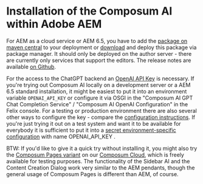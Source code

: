 # Installation of the Composum AI within Adobe AEM

For AEM as a cloud service or AEM 6.5, you have to add the
[package on maven central](https://central.sonatype.com/artifact/com.composum.ai.aem/composum-ai.all) to your
deployment or [download](https://repo1.maven.org/maven2/com/composum/ai/aem/composum-ai.ui.apps/)
and deploy this package via package manager. It should only be deployed on the author server -
there are currently only services that support the editors.
The release notes are available
[on Github](https://github.com/ist-dresden/composum-AI/releases).

For the access to the ChatGPT backend an [OpenAI API Key](https://platform.openai.com/api-keys)
is necessary. If you're trying out Composum AI locally on a development server or a AEM 6.5 standard installation,
it might be easiest to put it into an environment variable `OPENAI_API_KEY` or configure it via
OSGI in the "Composum AI GPT Chat Completion Service" / "Composum AI OpenAI Configuration" in the Felix console.
For a testing or production environment there are also several other ways to configure the key -
compare the [configuration instructions](configuration.md). If you're just trying it out on a test system and want
it to be available for everybody it is sufficient to put it into a
[secret environment-specific configuration](https://experienceleague.adobe.com/docs/experience-manager-cloud-service/content/implementing/using-cloud-manager/environment-variables.html?lang=en)
with name OPENAI_API_KEY .

BTW: If you'd like to give it a quick try without installing it, you might also try the
[Composum Pages variant](../composum-variant/) on our [Composum Cloud](https://cloud.composum.com),
which is freely available for testing purposes. The functionality of the Sidebar AI and the Content Creation Dialog
work very similar to the AEM pendants, though the general usage of Composum Pages is different than AEM, of course.
